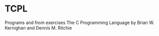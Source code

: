 # TCPL
Programs and from exercises The C Programming Language by Brian W. Kernighan and Dennis M. Ritchie
